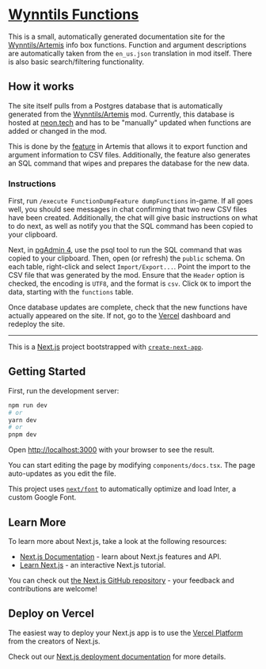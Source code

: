 # [Wynntils Functions](https://wynntils-functions.ryanzhou.dev/)

This is a small, automatically generated documentation site for the [Wynntils/Artemis](https://github.com/Wynntils/Artemis/) info box functions.
Function and argument descriptions are automatically taken from the `en_us.json` translation in mod itself.
There is also basic search/filtering functionality.

## How it works

The site itself pulls from a Postgres database that is automatically generated from the [Wynntils/Artemis](https://github.com/Wynntils/Artemis/) mod.
Currently, this database is hosted at [neon.tech](https://neon.tech) and has to be "manually" updated when functions are added or changed in the mod.

This is done by the [feature](https://github.com/Wynntils/Artemis/pull/1887) in Artemis that allows it to export function and argument information to CSV files.
Additionally, the feature also generates an SQL command that wipes and prepares the database for the new data.

### Instructions

First, run `/execute FunctionDumpFeature dumpFunctions` in-game.
If all goes well, you should see messages in chat confirming that two new CSV files have been created.
Additionally, the chat will give basic instructions on what to do next, as well as notify you that the SQL command has been copied to your clipboard.

Next, in [pgAdmin 4](https://www.pgadmin.org/download/), use the psql tool to run the SQL command that was copied to your clipboard.
Then, open (or refresh) the `public` schema. On each table, right-click and select `Import/Export...`.
Point the import to the CSV file that was generated by the mod. 
Ensure that the `Header` option is checked, the encoding is `UTF8`, and the format is `csv`.
Click `OK` to import the data, starting with the `functions` table.

Once database updates are complete, check that the new functions have actually appeared on the site.
If not, go to the [Vercel](https://vercel.com/dashboard) dashboard and redeploy the site.

-----------------

This is a [Next.js](https://nextjs.org/) project bootstrapped with [`create-next-app`](https://github.com/vercel/next.js/tree/canary/packages/create-next-app).

## Getting Started

First, run the development server:

```bash
npm run dev
# or
yarn dev
# or
pnpm dev
```

Open [http://localhost:3000](http://localhost:3000) with your browser to see the result.

You can start editing the page by modifying `components/docs.tsx`. The page auto-updates as you edit the file.

This project uses [`next/font`](https://nextjs.org/docs/basic-features/font-optimization) to automatically optimize and load Inter, a custom Google Font.

## Learn More

To learn more about Next.js, take a look at the following resources:

- [Next.js Documentation](https://nextjs.org/docs) - learn about Next.js features and API.
- [Learn Next.js](https://nextjs.org/learn) - an interactive Next.js tutorial.

You can check out [the Next.js GitHub repository](https://github.com/vercel/next.js/) - your feedback and contributions are welcome!

## Deploy on Vercel

The easiest way to deploy your Next.js app is to use the [Vercel Platform](https://vercel.com/new?utm_medium=default-template&filter=next.js&utm_source=create-next-app&utm_campaign=create-next-app-readme) from the creators of Next.js.

Check out our [Next.js deployment documentation](https://nextjs.org/docs/deployment) for more details.
